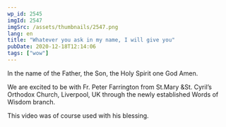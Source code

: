 ```yaml
---
wp_id: 2545
imgId: 2547
imgSrc: /assets/thumbnails/2547.png
lang: en
title: "Whatever you ask in my name, I will give you"
pubDate: 2020-12-18T12:14:06
tags: ["wow"]
---
```


<!-- page: 6 -->

<p>In the name of the Father, the Son, the Holy Spirit one God Amen.</p>
<p>We are excited to be with Fr. Peter Farrington from St.Mary &amp;St. Cyril&#8217;s Orthodox Church, Liverpool, UK through the newly established Words of Wisdom branch.</p>
<p>This video was of course used with his blessing.</p>
<p>&nbsp;</p>
